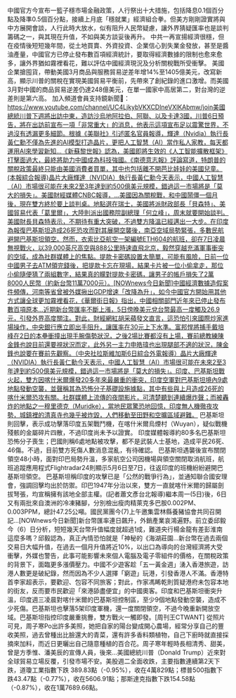 中國官方今宣布一籃子穩市場金融政策，人行祭出十大措施，包括降息0.1個百分點及降準0.5個百分點，接續上月底「穩就業」經濟組合拳。但美方剛剛證實將與中方展開會談，人行此時大放水，似有阻升人民幣疑慮，讓外界猜疑匯率也是談判籌碼之一，與其現在升值，不如與美方談妥後再升。  中共一再宣揚經濟很穩，但在疫情後短短幾年間，從土地買賣、外資投資、企業信心到失業金發放，甚至是醬油產量，中國官方已停止發布數百項經濟統計，要取得經濟數據的限制也愈來愈多，讓外界猶如霧裡看花，難以評估中國經濟現況及分析關稅戰所受衝擊。  美國企業搶囤貨，帶動美國3月商品與服務貿易逆差年增14%至1405億美元，改寫新高，顯示川普的關稅在實現美國貿易平衡前，先帶來了創紀錄的進口激增。而美國3月對中國的商品貿易逆差仍達248億美元，在單一國家中高居第二，對台灣的逆差則是第六高。    加入頻道會員支持鏡新聞🩷： https://www.youtube.com/channel/UC4LjkybVKXCDlneVXlKAbmw/join美國總統川普下週將出訪中東，造訪沙烏地阿拉伯、阿聯、以及卡達3國，川普6日預告，將在出訪前宣布一項「非常重大」的消息，他表示這項宣布足以震驚世界，不過沒有透漏更多細節。根據《美聯社》引述匿名官員報導，輝達（Nvidia）執行長黃仁勳不僅為先進的AI模型打造晶片，更把人工智慧（AI）當作私人家教，每天都運用AI來學習新知...《新蘇黎世報》認為，美國即將生效的《人工智能擴散框架》打擊面過大，最終將助力中國成為科技強國。《南德意志報》評論寫道，特朗普的關稅政策最終只能由美國消費者買單，其中也包括離不開芭比娃娃的美國兒童。(本報綜合報導)晶片大廠輝達（NVIDIA）執行長黃仁勳今天表示，中國人工智慧（AI）市場很可能在未來2至3年達到約500億美元規模，錯過這一市場將是「莫大的損失」。美國財經媒體CNBC報導，...美國因為關稅戰，和中國鬧僵一個月後，現在雙方終於要上談判桌。地點選在瑞士，美國將派財政部長「貝森特」、美國貿易代表「葛里爾」，大陸則派出國務院副總理「何立峰」，周末就要開始談判。美國財長貝森特表示，不期待有重大突破，不過雙方降溫已經邁出一大步。在印度為報復巴基斯坦造成26死恐攻而對其展開空襲後，南亞空域局勢緊張，多數民航避開巴基斯坦領空。然而，衣索比亞航空一架編號ETH604的航班，卻在7日凌晨無視戰火，以39,000英尺高空與888公里時速直飛北京，毅然穿越充滿軍事衝突的空域，成為社群媒體上的焦點。提款卡密碼設置太簡單，可能有風險，日前一位中國男子去ATM領完錢後，把提款卡忘在現場，結果卡片被一位小偷拿走，那位小偷隨便猜了兩組數字，結果真的矇對提款卡密碼，讓男子的帳戶損失了2萬8000人民幣（約新台幣11萬7000元）。[NOWnews今日新聞]中國經濟數據造假案件頻傳，河南等省曾被外媒揪出GDP增速「改降為升」，如今中國官方開始用其他方式讓全球更加霧裡看花，《華爾街日報》指出，中國相關部門近年來已停止發布數百項原本...近期新台幣匯率不斷上漲，5日傍晚美元兌台幣最高一度觸及26.9元，引發外界高度關注。對此，財經網紅胡采蘋發文直言，這恐怕引來國際炒家進場操作，中央銀行應立即出手阻升，讓匯率在30元上下水準。富邦悍將捕手戴培峰在2日的本壘衝撞出現手腕傷勢狀況，之後2場比賽都沒有上場，賽前總教練陳金鋒也說目前還要視狀況而定，此外另一主力申皓瑋也出現腿部不適的狀況，陳金鋒也說要在賽前先觀察。（中央社拉斯維加斯6日綜合外電報導）晶片大廠輝達（NVIDIA）執行長黃仁勳今天表示，中國人工智慧（AI）市場很可能在未來2至3年達到約500億美元規模，錯過這一市場將是「莫大的損失」。印度、巴基斯坦戰火起，雙方因喀什米爾爆發20多年來最嚴重的衝突，印度空軍對巴基斯坦境內9處地點發動空襲，並聲稱其為恐怖分子基礎設施據點，其中有些與上月造成26死的喀什米爾恐攻有關。社群媒體上流傳的夜間影片，可清楚聽到連續爆炸聲；而被轟炸的地點之一穆里德克（Muridke），當地民眾驚恐地回憶，印度無人機徹夜攻勢，城鎮裡的清真寺也幾乎被炸毀，人們移動至田野和空曠區域避難。   巴基斯坦則回擊，表示成功擊落印度五架戰鬥機，在喀什米爾烏煙村（Wuyan），疑似戰機殘骸的金屬碎片四散，不過印度尚未予以證實。  印度媒體報導約80多名巴基斯坦恐怖分子喪生；巴國則稱6處地點被攻擊，都不是武裝人士基地，造成平民26死、46傷。不過，目前雙方死傷人數消息混亂，有待確認。  巴基斯坦遇襲後宣布關閉領空48小時，面對印巴局勢升溫，多家航空公司因機場與領空關閉取消航班，航班追蹤應用程式Flightradar24則顯示5月6日至7日，往返印度的班機紛紛避開巴基斯坦領空。  巴基斯坦稱印度的攻擊已是「公然的戰爭行為」，並通知聯合國安理會，強調回擊均出於防禦。印巴1947年分治以來，雙方一直就喀什米爾的歸屬劍拔弩張，均宣稱擁有該地全部主權。(記者蕭文彥台北報導)繼本周一(5日)後，6日又有兩批來自澳洲的冷凍豬腳，分別檢出瘦肉精萊克多巴胺0.002PM、0.003PPM，總計47.25公噸。國民黨團今(7)上午邀集雲林縣養豬協會共同召開記...[NOWnews今日新聞]新台幣匯率連日飆升，外銷產業哀鴻遍野。前立委邱毅今（6）日分析，短短幾天台幣升值幅度就超過1成，難道央行楊金龍有差彭淮南這麼多嗎？邱毅認為，真正內情恐怕就是「神秘的《海湖莊園...新台幣在過去兩個交易日大幅升值，在過去一個月升值將近10%，以出口為導向的台灣經濟將大受衝擊，外媒也警告，此事可能影響未來個人電腦及電子零組件的價格，在關稅政策的背景下，面臨更多漲價壓力。中國不少遊客趁「五一黃金週」湧入香港旅遊，訪港人數更是破紀錄，然而因為不少人選擇「窮遊」玩港，引發香港人不滿。香港特首李家超表示，要歡迎、包容不同旅客；對此，作家馮睎乾則質疑港府未包容本地的街友，反而要市民歡迎「來港舔盡便宜」的中國奧客。印度和巴基斯坦衝突升溫，印度週三凌晨對喀什米爾的巴基斯坦控制區，至少9個地點發動空襲，造成不少死傷。巴基斯坦也擊落5架印度軍機，還一度關閉領空，不過今晚重新開放空域。巴基斯坦指控印度嚴重挑釁，雙方戰火一觸即發。[周刊王CTWANT] 從照片可見，周子寒Po出許多美照，她把自家的陽台變成開心農場，經常分享自己的豐收美照，過去曾種出比臉還大的青菜，還有許多香料類植物，自己下廚時就直接採摘來加料，而近日更曬出自己隨意種植的百合花。周子寒年輕時長相清秀、甜美，曾是方季惟、潘美辰的宣傳人員，後來...美國總統川普（Donald Trump）近來對全球貿易立場反覆，引發市場不安。美股週二全面收跌，主要指數連續第2天下跌，道瓊工業指數下跌 389.83點（-0.95%），收在4萬829點；標普500指數下跌43.47點（-0.77%），收在5606.91點；那斯達克指數下跌154.58點（-0.87%），收在1萬7689.66點。